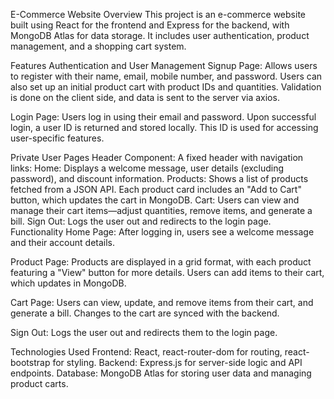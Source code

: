 E-Commerce Website
Overview
This project is an e-commerce website built using React for the frontend and Express for the backend, with MongoDB Atlas for data storage. It includes user authentication, product management, and a shopping cart system.

Features
Authentication and User Management
Signup Page: Allows users to register with their name, email, mobile number, and password. Users can also set up an initial product cart with product IDs and quantities. Validation is done on the client side, and data is sent to the server via axios.

Login Page: Users log in using their email and password. Upon successful login, a user ID is returned and stored locally. This ID is used for accessing user-specific features.

Private User Pages
Header Component: A fixed header with navigation links:
Home: Displays a welcome message, user details (excluding password), and discount information.
Products: Shows a list of products fetched from a JSON API. Each product card includes an "Add to Cart" button, which updates the cart in MongoDB.
Cart: Users can view and manage their cart items—adjust quantities, remove items, and generate a bill.
Sign Out: Logs the user out and redirects to the login page.
Functionality
Home Page: After logging in, users see a welcome message and their account details.

Product Page: Products are displayed in a grid format, with each product featuring a "View" button for more details. Users can add items to their cart, which updates in MongoDB.

Cart Page: Users can view, update, and remove items from their cart, and generate a bill. Changes to the cart are synced with the backend.

Sign Out: Logs the user out and redirects them to the login page.

Technologies Used
Frontend: React, react-router-dom for routing, react-bootstrap for styling.
Backend: Express.js for server-side logic and API endpoints.
Database: MongoDB Atlas for storing user data and managing product carts.

